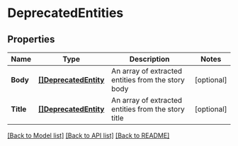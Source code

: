# DeprecatedEntities

## Properties

Name | Type | Description | Notes
------------ | ------------- | ------------- | -------------
**Body** | [**[]DeprecatedEntity**](DeprecatedEntity.md) | An array of extracted entities from the story body | [optional] 
**Title** | [**[]DeprecatedEntity**](DeprecatedEntity.md) | An array of extracted entities from the story title | [optional] 

[[Back to Model list]](../README.md#documentation-for-models) [[Back to API list]](../README.md#documentation-for-api-endpoints) [[Back to README]](../README.md)


